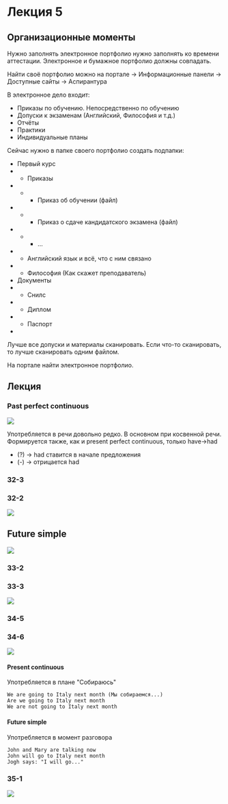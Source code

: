 # Лекция 5

## Организационные моменты

Нужно заполнять электронное портфолио нужно заполнять ко времени аттестации. 
Электронное и бумажное портфолио должны совпадать.

Найти своё портфолио можно на портале -> Информационные панели -> Доступные сайты -> Аспирантура

В электронное дело входит:
* Приказы по обучению. Непосредственно по обучению
* Допуски к экзаменам (Английский, Философия и т.д.)
* Отчёты
* Практики
* Индивидуальные планы

Сейчас нужно в папке своего портфолио создать подпапки:
* Первый курс
* * Приказы
* * * Приказ об обучении (файл)
* * * Приказ о сдаче кандидатского экзамена (файл)
* * * ...
* * Английский язык и всё, что с ним связано 
* * Философия (Как скажет преподаватель)
* Документы 
* * Снилс
* * Диплом
* * Паспорт
* 
  
Лучше все допуски и материалы сканировать. 
Если что-то сканировать, то лучше сканировать одним файлом.

На портале найти электронное портфолио. 

## Лекция

### Past perfect continuous 

![](past%20perfect%20continuous.jpg)

Употребляется в речи довольно редко. В основном при косвенной речи. 
Формируется также, как и present perfect continuous, только have->had

* (?) -> had ставится в начале предложения
* (-) -> отрицается had



### 32-3
### 32-2
![](32.jpg)

## Future simple
![](Future%20simple.jpg)

### 33-2
### 33-3

![](33.jpg)

### 34-5
### 34-6
![](34.jpg)


#### Present continuous

Употребляется в плане "Собираюсь"

    We are going to Italy next month (Мы собираемся...)
    Are we going to Italy next month
    We are not going to Italy next month



#### Future simple

Употребляется в момент разговора

    John and Mary are talking now
    John will go to Italy next month
    Jogh says: "I will go..."


### 35-1

![](35.jpg)
